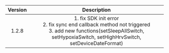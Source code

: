 

| Version |       Description        |
| :-----: | :----------------------: |
|  1.2.8  | 1. fix SDK init error <br> 2. fix sync end callback method not triggered <br> 3. add new functions(setSleepAllSwitch, setHypoxiaSwitch, setHighHrvSwitch, setDeviceDateFormat) |

